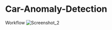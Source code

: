 # Car-Anomaly-Detection

Workflow
![Screenshot_2](https://user-images.githubusercontent.com/49690023/130353205-64961286-41b5-47fc-98fa-0620baaff7f2.jpg)



